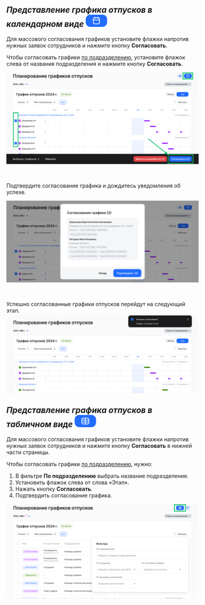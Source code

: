 ## *Представление графика отпусков в календарном виде* ![](./assets/24.png "inline")

Для массового согласования графиков установите флажки напротив нужных заявок сотрудников и нажмите кнопку **Согласовать**. 

Чтобы согласовать графики <u>по подразделению</u>, установите флажок слева от названия подразделения и нажмите кнопку **Согласовать**.  

![](./assets/17.png)

<br>

Подтвердите согласование графика и дождитесь уведомления об успехе.

![](./assets/18.png)

<br>

Успешно согласованные графики отпусков перейдут на следующий этап. ![](./assets/19.png)

## *Представление графика отпусков в табличном виде* ![](./assets/Building_Block.png "inline")

Для массового согласования графиков установите флажки напротив нужных заявок сотрудников и нажмите кнопку **Согласовать** в нижней части страницы. 

Чтобы согласовать графики <u>по подразделению</u>, нужно:

1. В фильтре **По подразделению** выбрать название подразделения.
1. Установить флажок слева от слова «Этап».
1. Нажать кнопку **Согласовать**.  
1. Подтвердить согласование графика.

![](./assets/22.png)